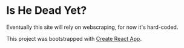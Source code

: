 # Is He Dead Yet?

Eventually this site will rely on webscraping, for now it's hard-coded.

This project was bootstrapped with [Create React App](https://github.com/facebook/create-react-app).

